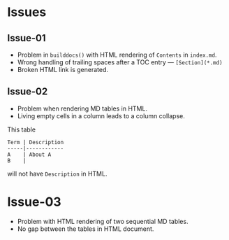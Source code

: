 # Issues

## Issue-01

- Problem in `builddocs()` with HTML rendering of `Contents` in `index.md`.
- Wrong handling of trailing spaces after a TOC entry — `[Section](*.md)`
- Broken HTML link is generated.

## Issue-02

- Problem when rendering MD tables in HTML.
- Living empty cells in a column leads to a column collapse.

This table

```
Term | Description
-----|------------
A    | About A
B    | 
```

will not have `Description` in HTML.

# Issue-03

- Problem with HTML rendering of two sequential MD tables.
- No gap between the tables in HTML document.
